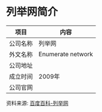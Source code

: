 # 列举网简介

|项目|内容|
|-----|-----|
|公司名称|列举网|
|外文名称|Enumerate network|
|公司地址||
|成立时间|2009年|
|公司官网||

资料来源: 
[百度百科-列举网](https://baike.baidu.com/item/%E5%88%97%E4%B8%BE%E7%BD%91)